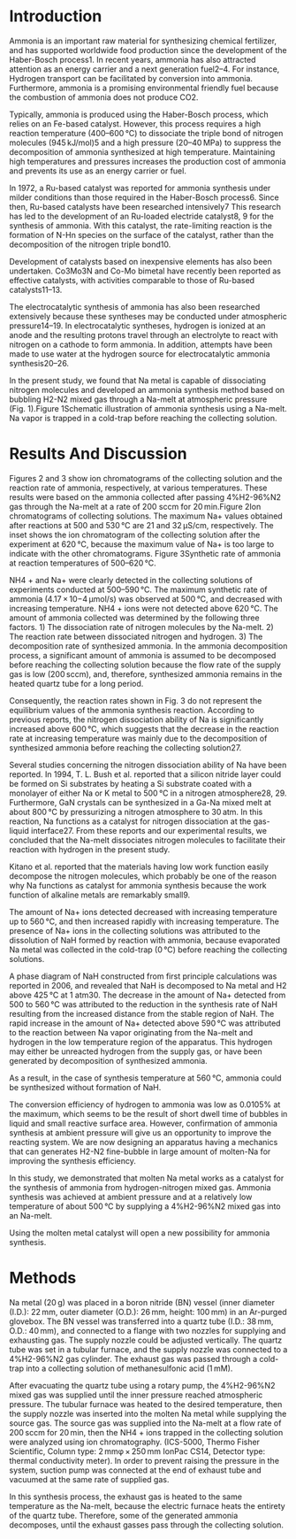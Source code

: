# Introduction

Ammonia is an important raw material for synthesizing chemical fertilizer, and has supported worldwide food production since the development of the Haber-Bosch process1. In recent years, ammonia has also attracted attention as an energy carrier and a next generation fuel2–4. For instance, Hydrogen transport can be facilitated by conversion into ammonia. Furthermore, ammonia is a promising environmental friendly fuel because the combustion of ammonia does not produce CO2.

Typically, ammonia is produced using the Haber-Bosch process, which relies on an Fe-based catalyst. However, this process requires a high reaction temperature (400–600 °C) to dissociate the triple bond of nitrogen molecules (945 kJ/mol)5 and a high pressure (20–40 MPa) to suppress the decomposition of ammonia synthesized at high temperature. Maintaining high temperatures and pressures increases the production cost of ammonia and prevents its use as an energy carrier or fuel.

In 1972, a Ru-based catalyst was reported for ammonia synthesis under milder conditions than those required in the Haber-Bosch process6. Since then, Ru-based catalysts have been researched intensively7 This research has led to the development of an Ru-loaded electride catalyst8, 9 for the synthesis of ammonia. With this catalyst, the rate-limiting reaction is the formation of N-Hn species on the surface of the catalyst, rather than the decomposition of the nitrogen triple bond10.

Development of catalysts based on inexpensive elements has also been undertaken. Co3Mo3N and Co-Mo bimetal have recently been reported as effective catalysts, with activities comparable to those of Ru-based catalysts11–13.

The electrocatalytic synthesis of ammonia has also been researched extensively because these syntheses may be conducted under atmospheric pressure14–19. In electrocatalytic syntheses, hydrogen is ionized at an anode and the resulting protons travel through an electrolyte to react with nitrogen on a cathode to form ammonia. In addition, attempts have been made to use water at the hydrogen source for electrocatalytic ammonia synthesis20–26.

In the present study, we found that Na metal is capable of dissociating nitrogen molecules and developed an ammonia synthesis method based on bubbling H2-N2 mixed gas through a Na-melt at atmospheric pressure (Fig. 1).Figure 1Schematic illustration of ammonia synthesis using a Na-melt. Na vapor is trapped in a cold-trap before reaching the collecting solution.

# Results And Discussion

Figures 2 and 3 show ion chromatograms of the collecting solution and the reaction rate of ammonia, respectively, at various temperatures. These results were based on the ammonia collected after passing 4%H2-96%N2 gas through the Na-melt at a rate of 200 sccm for 20 min.Figure 2Ion chromatograms of collecting solutions. The maximum Na+ values obtained after reactions at 500 and 530 °C are 21 and 32 μS/cm, respectively. The inset shows the ion chromatogram of the collecting solution after the experiment at 620 °C, because the maximum value of Na+ is too large to indicate with the other chromatograms. Figure 3Synthetic rate of ammonia at reaction temperatures of 500–620 °C.

NH4 + and Na+ were clearly detected in the collecting solutions of experiments conducted at 500–590 °C. The maximum synthetic rate of ammonia (4.17 × 10−4 μmol/s) was observed at 500 °C, and decreased with increasing temperature. NH4 + ions were not detected above 620 °C. The amount of ammonia collected was determined by the following three factors. 1) The dissociation rate of nitrogen molecules by the Na-melt. 2) The reaction rate between dissociated nitrogen and hydrogen. 3) The decomposition rate of synthesized ammonia. In the ammonia decomposition process, a significant amount of ammonia is assumed to be decomposed before reaching the collecting solution because the flow rate of the supply gas is low (200 sccm), and, therefore, synthesized ammonia remains in the heated quartz tube for a long period.

Consequently, the reaction rates shown in Fig. 3 do not represent the equilibrium values of the ammonia synthesis reaction. According to previous reports, the nitrogen dissociation ability of Na is significantly increased above 600 °C, which suggests that the decrease in the reaction rate at increasing temperature was mainly due to the decomposition of synthesized ammonia before reaching the collecting solution27.

Several studies concerning the nitrogen dissociation ability of Na have been reported. In 1994, T. L. Bush et al. reported that a silicon nitride layer could be formed on Si substrates by heating a Si substrate coated with a monolayer of either Na or K metal to 500 °C in a nitrogen atmosphere28, 29. Furthermore, GaN crystals can be synthesized in a Ga-Na mixed melt at about 800 °C by pressurizing a nitrogen atmosphere to 30 atm. In this reaction, Na functions as a catalyst for nitrogen dissociation at the gas-liquid interface27. From these reports and our experimental results, we concluded that the Na-melt dissociates nitrogen molecules to facilitate their reaction with hydrogen in the present study.

Kitano et al. reported that the materials having low work function easily decompose the nitrogen molecules, which probably be one of the reason why Na functions as catalyst for ammonia synthesis because the work function of alkaline metals are remarkably small9.

The amount of Na+ ions detected decreased with increasing temperature up to 560 °C, and then increased rapidly with increasing temperature. The presence of Na+ ions in the collecting solutions was attributed to the dissolution of NaH formed by reaction with ammonia, because evaporated Na metal was collected in the cold-trap (0 °C) before reaching the collecting solutions.

A phase diagram of NaH constructed from first principle calculations was reported in 2006, and revealed that NaH is decomposed to Na metal and H2 above 425 °C at 1 atm30. The decrease in the amount of Na+ detected from 500 to 560 °C was attributed to the reduction in the synthesis rate of NaH resulting from the increased distance from the stable region of NaH. The rapid increase in the amount of Na+ detected above 590 °C was attributed to the reaction between Na vapor originating from the Na-melt and hydrogen in the low temperature region of the apparatus. This hydrogen may either be unreacted hydrogen from the supply gas, or have been generated by decomposition of synthesized ammonia.

As a result, in the case of synthesis temperature at 560 °C, ammonia could be synthesized without formation of NaH.

The conversion efficiency of hydrogen to ammonia was low as 0.0105% at the maximum, which seems to be the result of short dwell time of bubbles in liquid and small reactive surface area. However, confirmation of ammonia synthesis at ambient pressure will give us an opportunity to improve the reacting system. We are now designing an apparatus having a mechanics that can generates H2-N2 fine-bubble in large amount of molten-Na for improving the synthesis efficiency.

In this study, we demonstrated that molten Na metal works as a catalyst for the synthesis of ammonia from hydrogen-nitrogen mixed gas. Ammonia synthesis was achieved at ambient pressure and at a relatively low temperature of about 500 °C by supplying a 4%H2-96%N2 mixed gas into an Na-melt.

Using the molten metal catalyst will open a new possibility for ammonia synthesis.

# Methods

Na metal (20 g) was placed in a boron nitride (BN) vessel (inner diameter (I.D.): 22 mm, outer diameter (O.D.): 26 mm, height: 100 mm) in an Ar-purged glovebox. The BN vessel was transferred into a quartz tube (I.D.: 38 mm, O.D.: 40 mm), and connected to a flange with two nozzles for supplying and exhausting gas. The supply nozzle could be adjusted vertically. The quartz tube was set in a tubular furnace, and the supply nozzle was connected to a 4%H2-96%N2 gas cylinder. The exhaust gas was passed through a cold-trap into a collecting solution of methanesulfonic acid (1 mM).

After evacuating the quartz tube using a rotary pump, the 4%H2-96%N2 mixed gas was supplied until the inner pressure reached atmospheric pressure. The tubular furnace was heated to the desired temperature, then the supply nozzle was inserted into the molten Na metal while supplying the source gas. The source gas was supplied into the Na-melt at a flow rate of 200 sccm for 20 min, then the NH4 + ions trapped in the collecting solution were analyzed using ion chromatography. (ICS-5000, Thermo Fisher Scientific, Column type: 2 mmφ × 250 mm IonPac CS14, Detector type: thermal conductivity meter). In order to prevent raising the pressure in the system, suction pump was connected at the end of exhaust tube and vacuumed at the same rate of supplied gas.

In this synthesis process, the exhaust gas is heated to the same temperature as the Na-melt, because the electric furnace heats the entirety of the quartz tube. Therefore, some of the generated ammonia decomposes, until the exhaust gasses pass through the collecting solution.

